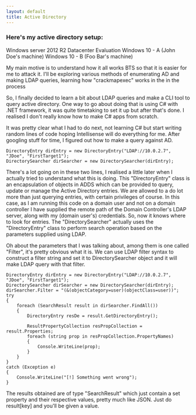 ```yaml
---
layout: default
title: Active Directory
---
```


### Here's my active directory setup:

Windows server 2012 R2 Datacenter Evaluation
Windows 10 - A (John Doe's machine)
Windows 10 - B (Foo Bar's machine)

My main motive is to understand how it all works BTS so that it is easier for me to attack it. I'll be exploring various methods of enumerating AD and making LDAP queries, learning how "crackmapexec" works in the in the process

So, I finally decided to learn a bit about LDAP queries and make a CLI tool to query active directory. One way to go about doing that is using C# with .NET framework, it was quite timetaking to set it up but after that's done. I realised I don't really know how to make C# apps from scratch.

It was pretty clear what I had to do next, not learning C# but start writing random lines of code hoping Intellisense will do everything for me.
After googling stuff for time, I figured out how to make a query against AD.

```
DirectoryEntry dirEntry = new DirectoryEntry("LDAP://10.0.2.7", "JDoe", "FirstTarget1");
DirectorySearcher dirSearcher = new DirectorySearcher(dirEntry);
```

There's a lot going on in these two lines, I realised a little later when I actually tried to understand what this is doing. This "DirectoryEntry" class is an encapsulation of objects in ADDS which can be provided to query, update or manage the Active Directory entries. We are allowed to a do lot more than just querying entries, with certain privileges of course.
In this case, as I am running this code on a domain user and not on a domain controller I have supplied the remote path of the Domain Controller's LDAP server, along with my (domain user's) credentials. So, now it knows where to look for entries.
The "DirectorySearcher" actually uses the "DirectoryEntry" class to perform search operation based on the parameters supplied using LDAP.

Oh about the parameters that I was talking about, among them is one called "Filter", it's pretty obvious what it is. We can use LDAP filter syntax to construct a filter string and set it to DirectorySearcher object and it will make LDAP query with that filter.

```
DirectoryEntry dirEntry = new DirectoryEntry("LDAP://10.0.2.7", "JDoe", "FirstTarget1");
DirectorySearcher dirSearcher = new DirectorySearcher(dirEntry);
dirSearcher.Filter = "(&(objectCategory=user)(objectClass=user))";
try
{
    foreach (SearchResult result in dirSearcher.FindAll())
    {
        DirectoryEntry resDe = result.GetDirectoryEntry();

        ResultPropertyCollection resPropCollection = result.Properties;
        foreach (string prop in resPropCollection.PropertyNames)
        {
            Console.WriteLine(prop);
        }
    }
}
catch (Exception e)
{
    Console.WriteLine("[!] Something went wrong");
}
```

The results obtained are of type "SearchResult" which just contain a set property and their respective values, pretty much like JSON. Just do result[key] and you'll be given a value.


